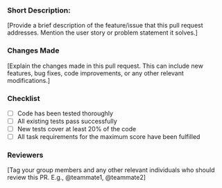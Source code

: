 ### Short Description:

[Provide a brief description of the feature/issue that this pull request addresses. Mention the user story or problem
statement it solves.]

### Changes Made

[Explain the changes made in this pull request. This can include new features, bug fixes, code improvements,
or any other relevant modifications.]

### Checklist

- [ ] Code has been tested thoroughly
- [ ] All existing tests pass successfully
- [ ] New tests cover at least 20% of the code
- [ ] All task requirements for the maximum score have been fulfilled

### Reviewers

[Tag your group members and any other relevant individuals who should review this PR. E.g., @teammate1, @teammate2]
